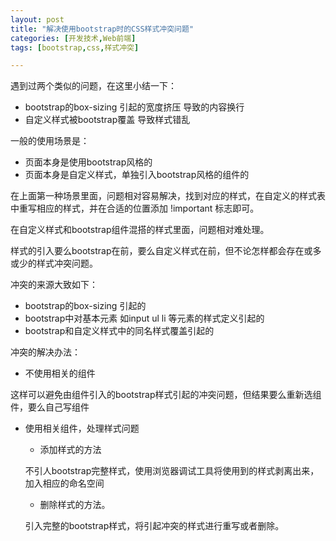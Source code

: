 ```yaml
---
layout: post
title: "解决使用bootstrap时的CSS样式冲突问题"
categories: [开发技术,Web前端]
tags: [bootstrap,css,样式冲突]

---
```


遇到过两个类似的问题，在这里小结一下：

+ bootstrap的box-sizing 引起的宽度挤压 导致的内容换行
+ 自定义样式被bootstrap覆盖 导致样式错乱

一般的使用场景是：

+ 页面本身是使用bootstrap风格的
+ 页面本身是自定义样式，单独引入bootstrap风格的组件的

在上面第一种场景里面，问题相对容易解决，找到对应的样式，在自定义的样式表中重写相应的样式，并在合适的位置添加 !important 标志即可。

在自定义样式和bootstrap组件混搭的样式里面，问题相对难处理。

样式的引入要么bootstrap在前，要么自定义样式在前，但不论怎样都会存在或多或少的样式冲突问题。

冲突的来源大致如下：

+ bootstrap的box-sizing 引起的
+ bootstrap中对基本元素 如input ul li 等元素的样式定义引起的
+ bootstrap和自定义样式中的同名样式覆盖引起的

冲突的解决办法：

+ 不使用相关的组件

这样可以避免由组件引入的bootstrap样式引起的冲突问题，但结果要么重新选组件，要么自己写组件

+  使用相关组件，处理样式问题
	+ 添加样式的方法
	
	不引人bootstrap完整样式，使用浏览器调试工具将使用到的样式剥离出来，加入相应的命名空间
	+ 删除样式的方法。
	
	引入完整的bootstrap样式，将引起冲突的样式进行重写或者删除。
	

 